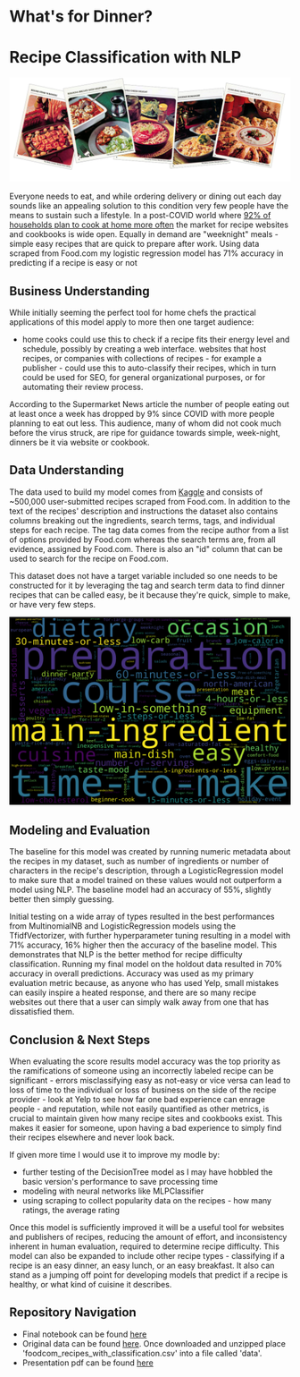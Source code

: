# What's for Dinner?
# Recipe Classification with NLP
 
![](images/header.PNG)

Everyone needs to eat, and while ordering delivery or dining out each day sounds like an appealing solution to this condition very few people have the means to sustain such a lifestyle.  In a post-COVID world where [92% of households plan to cook at home more often](https://www.supermarketnews.com/consumer-trends/study-most-us-consumers-stick-eating-home-post-pandemic) the market for recipe websites and cookbooks is wide open. Equally in demand are "weeknight" meals - simple easy recipes that are quick to prepare after work.  Using data scraped from Food.com my logistic regression model has 71% accuracy in predicting if a recipe is easy or not

## Business Understanding

While initially seeming the perfect tool for home chefs the practical applications of this model apply to more then one target audience:

- home cooks could use this to check if a recipe fits their energy level and schedule, possibly by creating a web interface.
websites that host recipes, or companies with collections of recipes - for example a publisher - could use this to auto-classify their recipes, which in turn could be used for SEO, for general organizational purposes, or for automating their review process.

According to the Supermarket News article the number of people eating out at least once a week has dropped by 9% since COVID with more people planning to eat out less. This audience, many of whom did not cook much before the virus struck, are ripe for guidance towards simple, week-night, dinners be it via website or cookbook.

## Data Understanding

The data used to build my model comes from [Kaggle](https://www.kaggle.com/shuyangli94/foodcom-recipes-with-search-terms-and-tags) and consists of ~500,000 user-submitted recipes scraped from Food.com. In addition to the text of the recipes' description and instructions the dataset also contains columns breaking out the ingredients, search terms, tags, and individual steps for each recipe. The tag data comes from the recipe author from a list of options provided by Food.com whereas the search terms are, from all evidence, assigned by Food.com. There is also an "id" column that can be used to search for the recipe on Food.com.

This dataset does not have a target variable included so one needs to be constructed for it by leveraging the tag and search term data to find dinner recipes that can be called easy, be it because they're quick, simple to make, or have very few steps.

![Wordcloud of tag feature frequencies](images/wordcloud.png)

## Modeling and Evaluation

The baseline for this model was created by running numeric metadata about the recipes in my dataset, such as number of ingredients or number of characters in the recipe's description, through a LogisticRegression model to make sure that a model trained on these values would not outperform a model using NLP.  The baseline model had an accuracy of 55%, slightly better then simply guessing.

Initial testing on a wide array of types resulted in the best performances from MultinomialNB and LogisticRegression models using the TfidfVectorizer, with further hyperparameter tuning resulting in a model with 71% accuracy, 16% higher then the accuracy of the baseline model. This demonstrates that NLP is the better method for recipe difficulty classification. Running my final model on the holdout data resulted in 70% accuracy in overall predictions.  Accuracy was used as my primary evaluation metric because, as anyone who has used Yelp, small mistakes can easily inspire a heated response, and there are so many recipe websites out there that a user can simply walk away from one that has dissatisfied them. 

## Conclusion & Next Steps 

When evaluating the score results model accuracy was the top priority as the ramifications of someone using an incorrectly labeled recipe can be significant - errors misclassifying easy as not-easy or vice versa can lead to loss of time to the individual or loss of business on the side of the recipe provider  - look at Yelp to see how far one bad experience can enrage people - and reputation, while not easily quantified as other metrics, is crucial to maintain given how many recipe sites and cookbooks exist.  This makes it easier for someone, upon having a bad experience to simply find their recipes elsewhere and never look back. 

If given more time I would use it to improve my modle by:
- further testing of the DecisionTree model as I may have hobbled the basic version's performance to save processing time
- modeling with neural networks like MLPClassifier
- using scraping to collect popularity data on the recipes - how many ratings, the average rating

Once this model is sufficiently improved it will be a useful tool for websites and publishers of recipes, reducing the amount of effort, and inconsistency inherent in human evaluation, required to determine recipe difficulty. This model can also be expanded to include other recipe types - classifying if a recipe is an easy dinner, an easy lunch, or an easy breakfast. It also can stand as a jumping off point for developing models that predict if a recipe is healthy, or what kind of cuisine it describes.

## Repository Navigation
- Final notebook can be found [here](recipe-classification-with-nlp.ipynb)  
- Original data can be found [here](https://www.kaggle.com/shuyangli94/foodcom-recipes-with-search-terms-and-tags). Once downloaded and unzipped place 'foodcom_recipes_with_classification.csv' into a file called 'data'.
- Presentation pdf can be found [here](NLP_recipe_analysis_presentation.pdf)

[](images/repo_structure.PNG)






